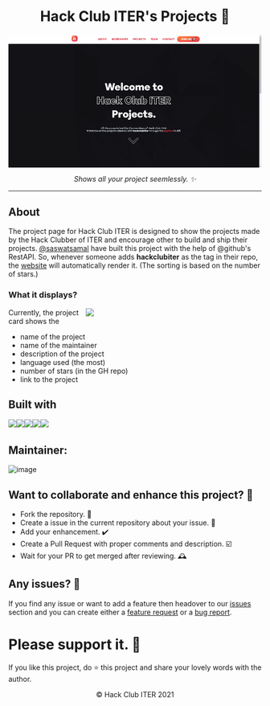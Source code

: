 <h1 align="center"> Hack Club ITER's Projects 🚀</h1>
<img align="center" src="./img/screenshot.gif">
<p align="center"><i>Shows all your project seemlessly. ✨</i><p>
<hr>

## About

The project page for Hack Club ITER is designed to show the projects made by the Hack Clubber of ITER and encourage other to build and ship their projects.
[@saswatsamal](https://github.com/saswatsamal) have built this project with the help of @github's RestAPI. So, whenever someone adds **hackclubiter** as the tag in their repo, the [website](iter.hackclub.com/projects) will automatically render it. 
(The sorting is based on the number of stars.)

### What it displays?

<img align="right" src="https://user-images.githubusercontent.com/39031660/131561987-3d796c58-0682-4163-ae37-3cb55229b8a3.png" width="350px">

Currently, the project card shows the 
- name of the project
- name of the maintainer
- description of the project
- language used (the most)
- number of stars (in the GH repo)
- link to the project

## Built with
<img src="https://user-images.githubusercontent.com/39031660/131561082-cfc3be26-8245-438d-b7db-e0b837b54a78.png" width=40><img src="https://user-images.githubusercontent.com/39031660/131561094-0ad85e30-0b1f-46dc-8097-b37eab3937ed.png" width=40><img src="https://user-images.githubusercontent.com/39031660/131561107-62c5db21-fd11-4915-bab2-a1fa9809bfca.png" width=40><img src="https://user-images.githubusercontent.com/39031660/131561135-5b7c121e-c2b0-4a87-9e81-ab704977eadc.png" width=40><img src="https://user-images.githubusercontent.com/39031660/131561186-d4b1b8fd-8a22-4a04-a24c-87824474feea.png" width=40>

## Maintainer:
![image](https://user-images.githubusercontent.com/39031660/125333768-40e84580-e368-11eb-9066-4215a1773715.png)
  
## Want to collaborate and enhance this project? 🤝
- Fork the repository. 🍴
- Create a issue in the current repository about your issue. 💭
- Add your enhancement. ✔️
- Create a Pull Request with proper comments and description. ☑️
- Wait for your PR to get merged after reviewing. 🕰️

## Any issues? 🤔
If you find any issue or want to add a feature then headover to our [issues]() section and you can create either a [feature request](https://github.com/hackclubiter/projects/issues/new?assignees=saswatsamal&labels=enhancement&template=feature_request.md&title=%5BFEATURE%5D) or a [bug report](https://github.com/hackclubiter/projects/issues/new?assignees=saswatsamal&labels=bug&template=bug_report.md&title=%5BBUG%5D+). 

# Please support it. 🙏
If you like this project, do ⭐ this project and share your lovely words with the author.

<p align="center"> © Hack Club ITER 2021 </p>
